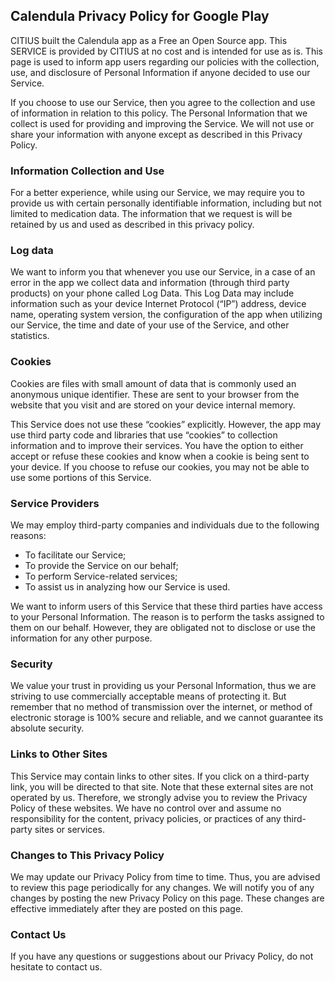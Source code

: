 ## Calendula Privacy Policy for Google Play
CITIUS built the Calendula app as a Free an Open Source app. This SERVICE is provided by CITIUS at no cost and is intended for use as is. This page is used to inform app users regarding our policies with the collection, use, and disclosure of Personal Information if anyone decided to use our Service.

If you choose to use our Service, then you agree to the collection and use of
information in relation to this policy. The Personal Information that we collect
is used for providing and improving the Service. We will not use or share your
information with anyone except as described in this Privacy Policy. 

### Information Collection and Use
For a better experience, while using our Service, we may require you to provide us with certain personally identifiable information, including but not limited to medication data. The information that we request is will be retained by us and used as described in this privacy policy.

### Log data
We want to inform you that whenever you use our Service, in a case of an error
in the app we collect data and information (through third party products) on
your phone called Log Data. This Log Data may include information such as your
device Internet Protocol (“IP”) address, device name, operating system version,
the configuration of the app when utilizing our Service, the time and date of
your use of the Service, and other statistics.

### Cookies
Cookies are files with small amount of data that is commonly used an anonymous unique identifier. These are sent to your browser from the website that you visit and are stored on your device internal memory. 

This Service does not use these “cookies” explicitly. However, the app may use third party code and libraries that use “cookies” to collection information and to improve their services. You have the option to either accept or refuse these cookies and know when a cookie is being sent to your device. If you choose to refuse our cookies, you may not be able to use some portions of this Service. 

### Service Providers
We may employ third-party companies and individuals due to the following reasons:

* To facilitate our Service;
* To provide the Service on our behalf;
* To perform Service-related services; 
* To assist us in analyzing how our Service is used.

We want to inform users of this Service that these third parties have access to your Personal Information. The reason is to perform the tasks assigned to them on our behalf. However, they are obligated not to disclose or use the information for any other purpose.

### Security
We value your trust in providing us your Personal Information, thus we are striving to use commercially acceptable means of protecting it. But remember that no method of transmission over the internet, or method of electronic storage is 100% secure and reliable, and we cannot guarantee its absolute security. 

### Links to Other Sites
This Service may contain links to other sites. If you click on a third-party link, you will be directed to that site. Note that these external sites are not operated by us. Therefore, we strongly advise you to review the Privacy Policy of these websites. We have no control over and assume no responsibility for the content, privacy policies, or practices of any third-party sites or services. 

### Changes to This Privacy Policy
We may update our Privacy Policy from time to time. Thus, you are advised to
review this page periodically for any changes. We will notify you of any changes
by posting the new Privacy Policy on this page. These changes are effective
immediately after they are posted on this page.

### Contact Us
If you have any questions or suggestions about our Privacy Policy, do not hesitate to contact us.
